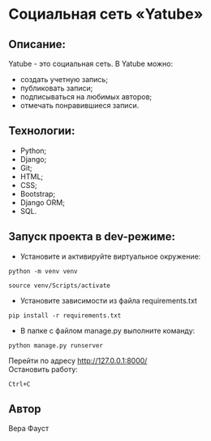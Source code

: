 # Социальная сеть «Yatube»

## Описание:
Yatube - это социальная сеть.
В Yatube можно:
- создать учетную запись;
- публиковать записи;
- подписываться на любимых авторов;
- отмечать понравившиеся записи.

## Технологии:
- Python;
- Django;
- Git;
- HTML;
- CSS;
- Bootstrap;
- Django ORM;
- SQL.

## Запуск проекта в dev-режиме:
- Установите и активируйте виртуальное окружение:
```
python -m venv venv
```
```
source venv/Scripts/activate
```

- Установите зависимости из файла requirements.txt
```
pip install -r requirements.txt
```

- В папке с файлом manage.py выполните команду:
```
python manage.py runserver
```
Перейти по адресу http://127.0.0.1:8000/  
Остановить работу:
```
Ctrl+C
```

## Автор
Вера Фауст
